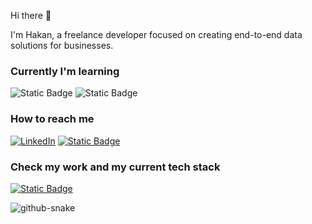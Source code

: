 Hi there 👋 

I'm Hakan, a freelance developer focused on creating end-to-end data solutions for businesses.

### Currently I'm learning <br> 
![Static Badge](https://img.shields.io/badge/Go-blue?logo=go) ![Static Badge](https://img.shields.io/badge/Rust-orange?logo=rust)

### How to reach me

[![LinkedIn](https://img.shields.io/badge/LinkedIn-%230077B5.svg?logo=linkedin&logoColor=white)](https://linkedin.com/in/hakan-okay)
[![Static Badge](https://img.shields.io/badge/Mail-blue?logo=gmail)](mailto:hokay.ca@gmail.com)

### Check my work and my current tech stack

[![Static Badge](https://img.shields.io/badge/Portfolio-black?logo=devdotto)](https://hakanokay.dev/)

<picture>
  <source media="(prefers-color-scheme: dark)" srcset="github-snake-dark.svg" />
  <source media="(prefers-color-scheme: light)" srcset="github-snake.svg" />
  <img alt="github-snake" src="github-snake.svg" />
</picture>
